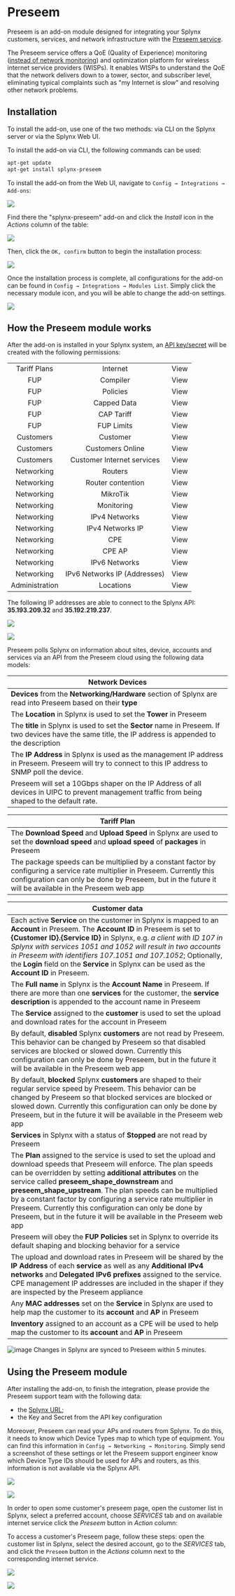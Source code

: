 Preseem
========

Preseem is an add-on module designed for integrating your Splynx customers, services, and network infrastructure with the [Preseem service](https://www.preseem.com). 

The Preseem service offers a QoE (Quality of Experience) monitoring ([instead of network monitoring](https://preseem.com/2017/07/network-monitoring-vs-subscriber-qoe/)) and optimization platform for wireless internet service providers (WISPs). It enables WISPs to understand the QoE that the network delivers down to a tower, sector, and subscriber level, eliminating typical complaints such as "my Internet is slow" and resolving other network problems.

## Installation


To install the add-on, use one of the two methods: via CLI on the Splynx server or via the Splynx Web UI.

To install the add-on via CLI, the following commands can be used:

```bash
apt-get update  
apt-get install splynx-preseem
```

To install the add-on from the Web UI, navigate to `Config → Integrations → Add-ons`:

![](img_000001.png)

Find there the "splynx-preseem" add-on and click the *Install* icon in the *Actions* column of the table:

![](img_000002.png)

Then, click the `OK, confirm` button to begin the installation process:

![](img_000003.png)

Once the installation process is complete, all configurations for the add-on can be found in `Config → Integrations → Modules List`. Simply click the necessary module icon, and you will be able to change the add-on settings.

![](img_000004.png)

## How the Preseem module works

After the add-on is installed in your Splynx system, an [API key/secret](administration/main/api_keys/api_keys.md) will be created with the following permissions:

|  |   |   |
| :------------: | :------------: | :------------: |
| Tariff Plans  | Internet |  View |
|  FUP | Compiler  |  View |
|  FUP |  Policies |  View |
|  FUP | Capped Data  |  View |
|  FUP | CAP Tariff  | View  |
|  FUP |  FUP Limits |  View |
|  Customers | Customer  |  View |
|  Customers | Customers Online  | View  |
|  Customers |  Customer Internet services |  View |
|  Networking | Routers  | View  |
|  Networking | Router contention  |  View |
|  Networking |  MikroTik |  View |
|  Networking |  Monitoring |  View |
|  Networking |  IPv4 Networks | View  |
|  Networking |  IPv4 Networks IP | View  |
|  Networking | CPE  |  View |
|  Networking |  CPE AP | View  |
|  Networking |  IPv6 Networks | View  |
|  Networking |  IPv6 Networks IP (Addresses) |  View |
|  Administration | Locations  |  View |

The following IP addresses are able to connect to the Splynx API: **35.193.209.32** and **35.192.219.237**.

![](img_000005.png)

![](img_000006.png)

Preseem polls Splynx on information about sites, device, accounts and services via an API from the Preseem cloud using the following data models:

| Network Devices  |
| ------------ |
| **Devices** from the **Networking/Hardware** section of Splynx are read into Preseem based on their **type** |
| The **Location** in Splynx is used to set the **Tower** in Preseem |
| The **title** in Splynx is used to set the **Sector** name in Preseem.  If two devices have the same title, the IP address is appended to the description  |
| The **IP Address** in Splynx is used as the management IP address in Preseem.  Preseem will try to connect to this IP address to SNMP poll the device.  |
| Preseem will set a 10Gbps shaper on the IP Address of all devices in UIPC to prevent management traffic from being shaped to the default rate.  |

| Tariff Plan  |
| ------------ |
| The **Download Speed** and **Upload Speed** in Splynx are used to set the **download speed** and **upload speed** of **packages** in Preseem  |
| The package speeds can be multiplied by a constant factor by configuring a service rate multiplier in Preseem.  Currently this configuration can only be done by Preseem, but in the future it will be available in the Preseem web app  |

| Customer data  |
| ------------ |
| Each active **Service** on the customer in Splynx is mapped to an **Account** in Preseem. The **Account ID** in Preseem is set to **{Customer ID}.{Service ID}** in Splynx, e.g.  *a client with ID 107 in Splynx with services 1051 and 1052 will result in two accounts in Preseem with identifiers 107.1051 and 107.1052*; Optionally, the **Login** field on the **Service** in Splynx can be used as the **Account ID** in Preseem. |
| The **Full name** in Splynx is the **Account Name** in Preseem.  If there are more than one **services** for the customer, the **service description** is appended to the account name in Preseem  |
| The **Service** assigned to the **customer** is used to set the upload and download rates for the account in Preseem  |
| By default, **disabled** Splynx **customers** are not read by Preseem.  This behavior can be changed by Preseem so that disabled services are blocked or slowed down.  Currently this configuration can only be done by Preseem, but in the future it will be available in the Preseem web app  |
| By default, **blocked** Splynx **customers** are shaped to their regular service speed by Preseem.  This behavior can be changed by Preseem so that blocked services are blocked or slowed down.  Currently this configuration can only be done by Preseem, but in the future it will be available in the Preseem web app  |
| **Services** in Splynx with a status of **Stopped** are not read by Preseem  |
| The **Plan** assigned to the service is used to set the upload and download speeds that Preseem will enforce. The plan speeds can be overridden by setting **additional attributes** on the service called **preseem_shape_downstream** and **preseem_shape_upstream**. The plan speeds can be multiplied by a constant factor by configuring a service rate multiplier in Preseem.  Currently this configuration can only be done by Preseem, but in the future it will be available in the Preseem web app |
| Preseem will obey the **FUP Policies** set in Splynx to override its default shaping and blocking behavior for a service  |
| The upload and download rates in Preseem will be shared by the **IP Address** of each **service** as well as any **Additional IPv4  networks** and **Delegated IPv6 prefixes** assigned to the service.  CPE management IP addresses are included in the shaper if they are inspected by the Preseem appliance  |
| Any **MAC addresses** set on the **Service** in Splynx are used to help map the customer to its **account** and **AP** in Preseem  |
| **Inventory** assigned to an account as a CPE will be used to help map the customer to its **account** and **AP** in Preseem  |

<icon class="image-icon">![image](note.png)</icon> Changes in Splynx are synced to Preseem within 5 minutes.

## Using the Preseem module

After installing the add-on, to finish the integration, please provide the Preseem support team with the following data:

- the [Splynx URL](configuration/system/company_information/company_information.md);
- the Key and Secret from the API key configuration


Moreover, Preseem can read your APs and routers from Splynx. To do this, it needs to know which Device Types map to which type of equipment. You can find this information in `Config → Networking → Monitoring`. Simply send a screenshot of these settings or let the Preseem support engineer know which Device Type IDs should be used for APs and routers, as this information is not available via the Splynx API.

![](img_000007.png)

![](img_000008.png)

In order to open some customer's preseem page, open the customer list in Splynx, select a preferred account, choose *SERVICES* tab and on available internet service click the *Preseem* button in *Action* column:

To access a customer's Preseem page, follow these steps: open the customer list in Splynx, select the desired account, go to the *SERVICES* tab, and click the `Preseem` button in the *Actions* column next to the corresponding internet service.

![](img_000009.png)

![](img_000010.png)
